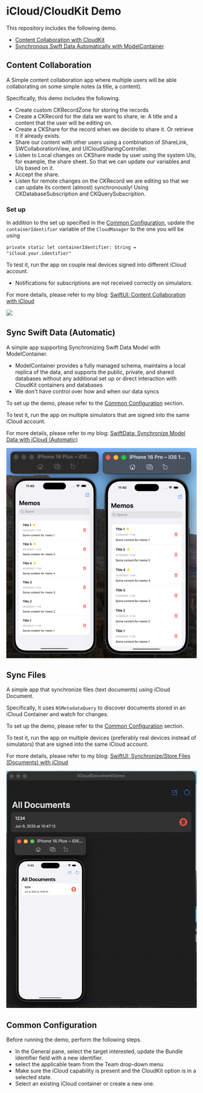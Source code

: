 #  iCloud/CloudKit Demo

This repository includes the following demo.
- [Content Collaboration with CloudKit](#content-collaboration)
- [Synchronous Swift Data Automatically with ModelContainer](#sync-swift-data-automatic)


## Content Collaboration
A Simple content collaboration app where multiple users will be able collaborating on some simple notes (a title, a content).

Specifically, this demo includes the following.
- Create custom CKRecordZone for storing the records
- Create a CKRecord for the data we want to share, ie: A title and a content that the user will be editing on.
- Create a CKShare for the record when we decide to share it. Or retrieve it if already exists.
- Share our content with other users using a combination of ShareLink, SWCollaborationView, and UICloudSharingController.
- Listen to Local changes on CKShare made by user using the system UIs, for example, the share sheet. So that we can update our variables and UIs based on it.
- Accept the share.
- Listen for remote changes on the CKRecord we are editing so that we can update its content (almost) synchronously! Using CKDatabaseSubscription and CKQuerySubscription.

### Set up
In addition to the set up specified in the [Common Configuration](#common-configuration), update the `containerIdentifier` variable of the `CloudManager` to the one you will be using
```
private static let containerIdentifier: String = "iCloud.your.identifier"
```


To test it, run the app on couple real devices signed into different iCloud account.
- Notifications for subscriptions are not received correctly on simulators.


For more details, please refer to my blog: [SwiftUI: Content Collaboration with iCloud](https://medium.com/@itsuki.enjoy/swiftui-a-simple-simultaneous-content-collaboration-app-with-icloud-b50802aa4007)

![](./ReadmeAssets/contentCollaborationDemo.gif)



## Sync Swift Data (Automatic)
A simple app supporting Synchronizing Swift Data Model with ModelContainer.
- ModelContainer provides a fully managed schema, maintains a local replica of the data, and supports the public, private, and shared databases without any additional set up or direct interaction with CloudKit containers and databases
- We don't have control over how and when our data syncs


To set up the demo, please refer to the [Common Configuration](#common-configuration) section.

To test it, run the app on multiple simulators that are signed into the same iCloud account. 


For more details, please refer to my blog: [SwiftData: Synchronize Model Data with iCloud (Automatic)](https://medium.com/@itsuki.enjoy/swiftdata-synchronize-model-data-with-icloud-automatic-with-modelcontainer-e37bce84024c)

![](./ReadmeAssets/swiftDataSyncAutoDemo.png)



## Sync Files 
A simple app that synchronize files (text documents) using iCloud Document.

Specifically, it uses `NSMetadataQuery` to discover documents stored in an iCloud Container and watch for changes.

To set up the demo, please refer to the [Common Configuration](#common-configuration) section.

To test it, run the app on multiple devices (preferably real devices instead of simulators) that are signed into the same iCloud account. 

For more details, please refer to my blog: [SwiftUI: Synchronize/Store Files (Documents) with iCloud]()

![](./ReadmeAssets/iCloudDocumentDemo.png)



## Common Configuration

Before running the demo, perform the following steps.
- In the General pane, select the target interested, update the Bundle Identifier field with a new identifier.
- select the applicable team from the Team drop-down menu
- Make sure the iCloud capability is present and the CloudKit option is in a selected state.
- Select an existing iCloud container or create a new one.
